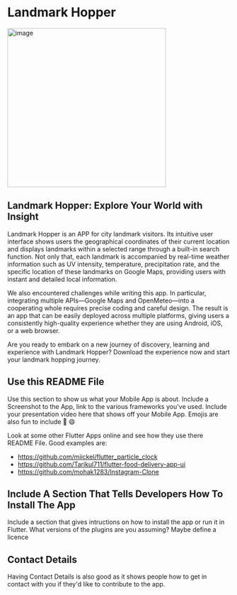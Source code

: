 # Landmark Hopper
<img width="358" alt="image" src="https://github.com/2333-hr/casa0015-mobile-assessment/assets/146243657/6cb66034-6d6b-4ef5-b472-6b38f770da4e">

## Landmark Hopper: Explore Your World with Insight

Landmark Hopper is an APP for city landmark visitors. Its intuitive user interface shows users the geographical coordinates of their current location and displays landmarks within a selected range through a built-in search function. Not only that, each landmark is accompanied by real-time weather information such as UV intensity, temperature, precipitation rate, and the specific location of these landmarks on Google Maps, providing users with instant and detailed local information.

We also encountered challenges while writing this app. In particular, integrating multiple APIs—Google Maps and OpenMeteo—into a cooperating whole requires precise coding and careful design. The result is an app that can be easily deployed across multiple platforms, giving users a consistently high-quality experience whether they are using Android, iOS, or a web browser.

Are you ready to embark on a new journey of discovery, learning and experience with Landmark Hopper? Download the experience now and start your landmark hopping journey.

## Use this README File 

Use this section to show us what your Mobile App is about.   Include a Screenshot to the App, link to the various frameworks you've used. Include your presentation video here that shows off your Mobile App.   Emojis are also fun to include 📱 😄

Look at some other Flutter Apps online and see how they use there README File.  Good examples are:

- https://github.com/miickel/flutter_particle_clock
- https://github.com/Tarikul711/flutter-food-delivery-app-ui    
- https://github.com/mohak1283/Instagram-Clone


## Include A Section That Tells Developers How To Install The App

Include a section that gives intructions on how to install the app or run it in Flutter.  What versions of the plugins are you assuming?  Maybe define a licence

##  Contact Details

Having Contact Details is also good as it shows people how to get in contact with you if they'd like to contribute to the app. 
